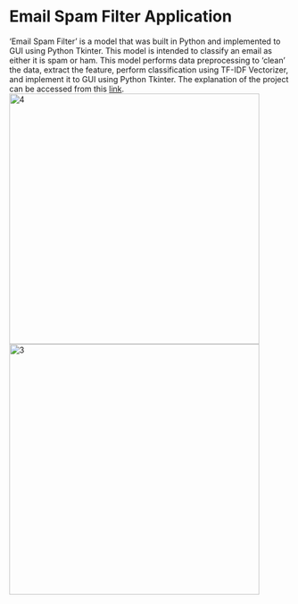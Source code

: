 # Email Spam Filter Application
‘Email Spam Filter’ is a model that was built in Python and implemented to GUI using Python Tkinter. This model is intended to classify an email as either it is spam or ham. This model performs data preprocessing to ‘clean’ the data, extract the feature, perform classification using TF-IDF Vectorizer, and implement it to GUI using Python Tkinter. The explanation of the project can be accessed from this [link](https://nadyatyandra.notion.site/Email-Spam-Filter-Application-4cab0d3ef20549aab18e27ece1b68ad6).
<img width="448" alt="4" src="https://user-images.githubusercontent.com/84224607/193229019-2118bbe0-e40d-43dc-8644-618a39e9a928.png">
<img width="448" alt="3" src="https://user-images.githubusercontent.com/84224607/193229055-b337b8fb-9e24-4c8b-a4ba-e652daefbecb.png">
